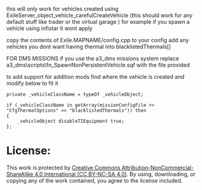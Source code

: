 this will only work for vehicles created using ExileServer_object_vehicle_carefulCreateVehicle (this should work for any default stuff like trader or the virtual garage ) for example if you spawn a vehicle using infistar it wont apply


copy the contents of Exile.MAPNAME/config.cpp to your config
add any vehicles you dont want having thermal into blacklistedThermals[]

FOR DMS MISSIONS
if you use the a3_dms missions system replace a3_dms\scripts\fn_SpawnNonPersistentVehicle.sqf with the file provided


to add support for addition mods find where the vehicle is created and modify below to fit it

```
private _vehicleClassName = typeOf _vehicleObject;

if (_vehicleClassName in getArray(missionConfigFile >> "CfgThermalOptions" >> "blacklistedThermals")) then 
{
	_vehicleObject disableTIEquipment true;
};
```


# License:
This work is protected by [Creative Commons Attribution-NonCommercial-ShareAlike 4.0 International (CC BY-NC-SA 4.0)](https://creativecommons.org/licenses/by-nc-sa/4.0/). By using, downloading, or copying any of the work contained, you agree to the license included.
